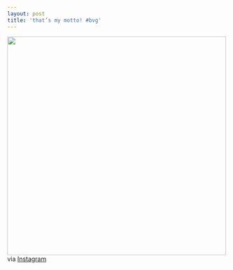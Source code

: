 ```yaml
---
layout: post
title: 'that’s my motto! #bvg'
---
```


<p><img src="http://distilleryimage5.s3.amazonaws.com/9c6490288ca811e2876222000a9f0a1b_7.jpg" width="500" class="img-polaroid"/><br />
via <a href="http://instagr.am/p/W1tCOnmVmt">Instagram</a></p>
